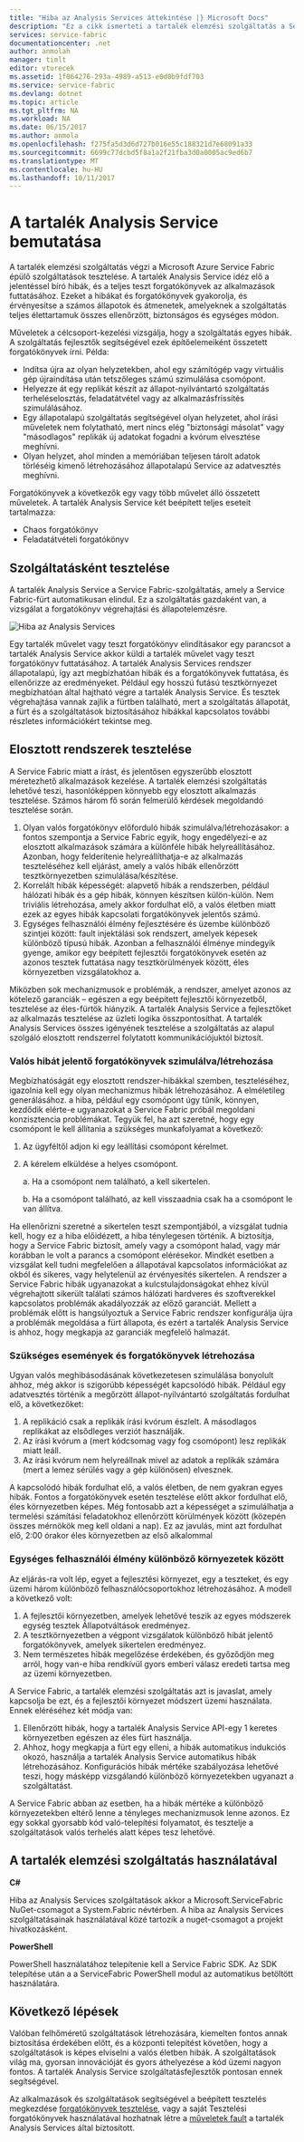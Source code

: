 ```yaml
---
title: "Hiba az Analysis Services áttekintése |} Microsoft Docs"
description: "Ez a cikk ismerteti a tartalék elemzési szolgáltatás a Service Fabric hibák hogy és tesztelési forgatókönyvek futtatott a szolgáltatásokhoz."
services: service-fabric
documentationcenter: .net
author: anmolah
manager: timlt
editor: vturecek
ms.assetid: 1f064276-293a-4989-a513-e0d0b9fdf703
ms.service: service-fabric
ms.devlang: dotnet
ms.topic: article
ms.tgt_pltfrm: NA
ms.workload: NA
ms.date: 06/15/2017
ms.author: anmola
ms.openlocfilehash: f275fa5d3d6d727b016e55c188321d7e68091a33
ms.sourcegitcommit: 6699c77dcbd5f8a1a2f21fba3d0a0005ac9ed6b7
ms.translationtype: MT
ms.contentlocale: hu-HU
ms.lasthandoff: 10/11/2017
---
```

# <a name="introduction-to-the-fault-analysis-service"></a>A tartalék Analysis Service bemutatása
A tartalék elemzési szolgáltatás végzi a Microsoft Azure Service Fabric épülő szolgáltatások tesztelése. A tartalék Analysis Service idéz elő a jelentéssel bíró hibák, és a teljes teszt forgatókönyvek az alkalmazások futtatásához. Ezeket a hibákat és forgatókönyvek gyakorolja, és érvényesítse a számos állapotok és átmenetek, amelyeknek a szolgáltatás teljes élettartamuk összes ellenőrzött, biztonságos és egységes módon.

Műveletek a célcsoport-kezelési vizsgálja, hogy a szolgáltatás egyes hibák. A szolgáltatás fejlesztők segítségével ezek építőelemeiként összetett forgatókönyvek írni. Példa:

* Indítsa újra az olyan helyzetekben, ahol egy számítógép vagy virtuális gép újraindítása után tetszőleges számú szimulálása csomópont.
* Helyezze át egy replikát készít az állapot-nyilvántartó szolgáltatás terheléselosztás, feladatátvétel vagy az alkalmazásfrissítés szimulálásához.
* Egy állapotalapú szolgáltatás segítségével olyan helyzetet, ahol írási műveletek nem folytatható, mert nincs elég "biztonsági másolat" vagy "másodlagos" replikák új adatokat fogadni a kvórum elvesztése meghívni.
* Olyan helyzet, ahol minden a memóriában teljesen tárolt adatok törléséig kimenő létrehozásához állapotalapú Service az adatvesztés meghívni.

Forgatókönyvek a következők egy vagy több művelet álló összetett műveletek. A tartalék Analysis Service két beépített teljes eseteit tartalmazza:

* Chaos forgatókönyv
* Feladatátvételi forgatókönyv

## <a name="testing-as-a-service"></a>Szolgáltatásként tesztelése
A tartalék Analysis Service a Service Fabric-szolgáltatás, amely a Service Fabric-fürt automatikusan elindul. Ez a szolgáltatás gazdaként van, a vizsgálat a forgatókönyv végrehajtási és állapotelemzésre. 

![Hiba az Analysis Services][0]

Egy tartalék művelet vagy teszt forgatókönyv elindításakor egy parancsot a tartalék Analysis Service akkor küldi a tartalék művelet vagy teszt forgatókönyv futtatásához. A tartalék Analysis Services rendszer állapotalapú, így azt megbízhatóan hibák és a forgatókönyvek futtatása, és ellenőrizze az eredményeket. Például egy hosszú futású tesztkörnyezet megbízhatóan által hajtható végre a tartalék Analysis Service. És tesztek végrehajtása vannak zajlik a fürtben található, mert a szolgáltatás állapotát, a fürt és a szolgáltatások biztosításához hibákkal kapcsolatos további részletes információkért tekintse meg.

## <a name="testing-distributed-systems"></a>Elosztott rendszerek tesztelése
A Service Fabric miatt a írást, és jelentősen egyszerűbb elosztott méretezhető alkalmazások kezelése. A tartalék elemzési szolgáltatás lehetővé teszi, hasonlóképpen könnyebb egy elosztott alkalmazás tesztelése. Számos három fő során felmerülő kérdések megoldandó tesztelése során.

1. Olyan valós forgatókönyv előforduló hibák szimulálva/létrehozásakor: a fontos szempontja a Service Fabric egyik, hogy engedélyezi-e az elosztott alkalmazások számára a különféle hibák helyreállításához. Azonban, hogy felderítenie helyreállíthatja-e az alkalmazás teszteléséhez kell eljárást, amely a valós hibák ellenőrzött tesztkörnyezetben szimulálása/készítése.
2. Korrelált hibák képességét: alapvető hibák a rendszerben, például hálózati hibák és a gép hibák, könnyen készítsen külön-külön. Nem triviális létrehozása, amely akkor fordulhat elő, a valós életben miatt ezek az egyes hibák kapcsolati forgatókönyvek jelentős számú.
3. Egységes felhasználói élmény fejlesztésére és üzembe különböző szintjei között: fault injektálási sok rendszert, amelyek képesek különböző típusú hibák. Azonban a felhasználói élménye mindegyik gyenge, amikor egy beépített fejlesztői forgatókönyvek esetén az azonos tesztek futtatása nagy tesztkörülmények között, éles környezetben vizsgálatokhoz a.

Miközben sok mechanizmusok e problémák, a rendszer, amelyet azonos az kötelező garanciák – egészen a egy beépített fejlesztői környezetből, tesztelése az éles-fürtök hiányzik. A tartalék Analysis Service a fejlesztőket az alkalmazás tesztelése az üzleti logika összpontosíthat. A tartalék Analysis Services összes igényének tesztelése a szolgáltatás az alapul szolgáló elosztott rendszerrel folytatott kommunikációjuktól biztosít.

### <a name="simulatinggenerating-real-world-failure-scenarios"></a>Valós hibát jelentő forgatókönyvek szimulálva/létrehozása
Megbízhatóságát egy elosztott rendszer-hibákkal szemben, teszteléséhez, igazolnia kell egy olyan mechanizmus hibák létrehozásához. A elméletileg generálásához. a hiba, például egy csomópont úgy tűnik, könnyen, kezdődik elérte-e ugyanazokat a Service Fabric próbál megoldani konzisztencia problémákat. Tegyük fel, ha azt szeretné, hogy egy csomópont le kell állítania a szükséges munkafolyamat a következő:

1. Az ügyféltől adjon ki egy leállítási csomópont kérelmet.
2. A kérelem elküldése a helyes csomópont.
   
    a. Ha a csomópont nem található, a kell sikertelen.
   
    b. Ha a csomópont található, az kell visszaadnia csak ha a csomópont le van állítva.

Ha ellenőrizni szeretné a sikertelen teszt szempontjából, a vizsgálat tudnia kell, hogy ez a hiba előidézett, a hiba ténylegesen történik. A biztosítja, hogy a Service Fabric biztosít, amely vagy a csomópont halad, vagy már korábban le volt a parancs a csomópont elérésekor. Mindkét esetben a vizsgálat kell tudni megfelelően a állapotával kapcsolatos információkat az okból és sikeres, vagy helytelenül az érvényesítés sikertelen. A rendszer a Service Fabric hibák ugyanazokat a kulcstulajdonságokat ehhez kívül végrehajtott sikerült találati számos hálózati hardveres és szoftverekkel kapcsolatos problémák akadályozzák az előző garanciát. Mellett a problémák előtt is hangsúlyoztuk a Service Fabric rendszer konfigurálja újra a problémák megoldása a fürt állapota, és ezért a tartalék Analysis Service is ahhoz, hogy megkapja az garanciák megfelelő halmazát.

### <a name="generating-required-events-and-scenarios"></a>Szükséges események és forgatókönyvek létrehozása
Ugyan valós meghibásodásának következetesen szimulálása bonyolult ahhoz, még akkor is szigorúbb képességét kapcsolódó hibák. Például egy adatvesztés történik a megőrzött állapot-nyilvántartó szolgáltatás fordulhat elő, a következőket:

1. A replikáció csak a replikák írási kvórum észlelt. A másodlagos replikákat az elsődleges verziót használják.
2. Az írási kvórum a (mert kódcsomag vagy fog csomópont) lesz replikák miatt leáll.
3. Az írási kvórum nem helyreállnak mivel az adatok a replikák számára (mert a lemez sérülés vagy a gép különösen) elvesznek.

A kapcsolódó hibák fordulhat elő, a valós életben, de nem gyakran egyes hibák. Fontos a forgatókönyvek esetén tesztelése előtt akkor fordulhat elő, éles környezetben képes. Még fontosabb azt a képességet a szimulálhatja a termelési számítási feladatokhoz ellenőrzött körülmények között (közepén összes mérnökök meg kell oldani a nap). Ez az javulás, mint azt fordulhat elő, 2:00 órakor éles környezetben az első alkalommal

### <a name="unified-experience-across-different-environments"></a>Egységes felhasználói élmény különböző környezetek között
Az eljárás-ra volt lép, egyet a fejlesztési környezet, egy a teszteket, és egy üzemi három különböző felhasználócsoportokhoz létrehozásához. A modell a következő volt:

1. A fejlesztői környezetben, amelyek lehetővé teszik az egyes módszerek egység tesztek Állapotváltások eredményez.
2. A tesztkörnyezetben a végpont vizsgálatok különböző hibát jelentő forgatókönyvek, amelyek sikertelen eredményez.
3. Nem természetes hibák megelőzése érdekében, és győződjön meg arról, hogy van-e hiba rendkívül gyors emberi válasz eredeti tartsa meg az üzemi környezetben.

A Service Fabric, a tartalék elemzési szolgáltatás azt is javaslat, amely kapcsolja be ezt, és a fejlesztői környezet módszert üzemi használata. Ennek eléréséhez két módja van:

1. Ellenőrzött hibák, hogy a tartalék Analysis Service API-egy 1 keretes környezetben egészen az éles fürt használja.
2. Ahhoz, hogy megkapja a fürt egy elleni, a hibák automatikus indukciós okozó, használja a tartalék Analysis Service automatikus hibák létrehozásához. Konfigurációs hibák mértéke szabályozása lehetővé teszi, hogy másképp vizsgálandó különböző környezetekben ugyanazt a szolgáltatást.

A Service Fabric abban az esetben, ha a hibák mértéke a különböző környezetekben eltérő lenne a tényleges mechanizmusok lenne azonos. Ez egy sokkal gyorsabb kód való-telepítési folyamatot, és tesztelje a szolgáltatások valós terhelés alatt képes tesz lehetővé.

## <a name="using-the-fault-analysis-service"></a>A tartalék elemzési szolgáltatás használatával
**C#**

Hiba az Analysis Services szolgáltatások akkor a Microsoft.ServiceFabric NuGet-csomagot a System.Fabric névtérben. A hiba az Analysis Services szolgáltatásainak használatával közé tartozik a nuget-csomagot a projekt hivatkozásként.

**PowerShell**

PowerShell használatához telepítenie kell a Service Fabric SDK. Az SDK telepítése után a a ServiceFabric PowerShell modul az automatikus betöltött használatára.

## <a name="next-steps"></a>Következő lépések
Valóban felhőméretű szolgáltatások létrehozására, kiemelten fontos annak biztosítása érdekében előtt, és a központi telepítést követően, hogy a szolgáltatások is képes elviselni a valós életben hibák. A szolgáltatások világ ma, gyorsan innovációját és gyors áthelyezése a kód üzemi nagyon fontos. A tartalék Analysis Service szolgáltatásfejlesztők pontosan ennek segítségével.

Az alkalmazások és szolgáltatások segítségével a beépített tesztelés megkezdése [forgatókönyvek tesztelése](service-fabric-testability-scenarios.md), vagy a saját Tesztelési forgatókönyvek használatával hozhatnak létre a [műveletek fault](service-fabric-testability-actions.md) a tartalék Analysis Services által biztosított.

<!--Image references-->
[0]: ./media/service-fabric-testability-overview/faultanalysisservice.png
